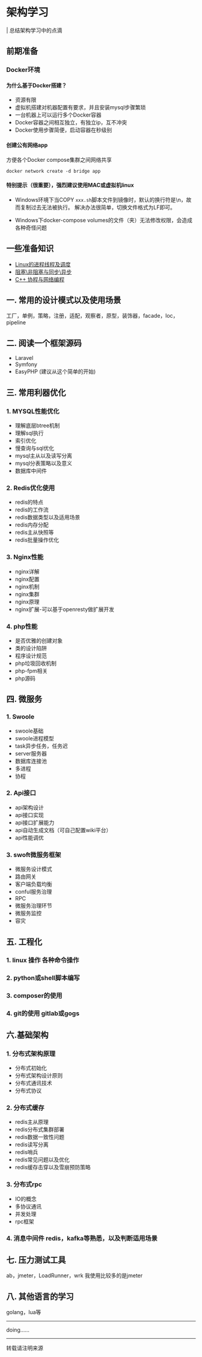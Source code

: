 # 架构学习
| 总结架构学习中的点滴

## 前期准备
### Docker环境
#### 为什么基于Docker搭建？

* 资源有限
* 虚拟机搭建对机器配置有要求，并且安装mysql步骤繁琐
* 一台机器上可以运行多个Docker容器
* Docker容器之间相互独立，有独立ip，互不冲突
* Docker使用步骤简便，启动容器在秒级别

#### 创建公有网络app
方便各个Docker compose集群之间网络共享
```
docker network create -d bridge app
```

#### 特别提示（很重要），强烈建议使用MAC或虚拟机linux
* Windows环境下当COPY `xxx.sh`脚本文件到镜像时，默认的换行符是\n，故而复制过去无法被执行。
解决办法很简单，切换文件格式为LF即可。

* Windows下docker-compose volumes的文件（夹）无法修改权限，会造成各种奇怪问题

## 一些准备知识
* [Linux的进程线程及调度](https://www.cnblogs.com/leisure_chn/p/10393707.html)
* [阻塞\非阻塞与同步\异步](https://zhuanlan.zhihu.com/p/88728018)
* [C++ 协程与网络编程](https://blog.csdn.net/shixin_0125/article/details/78848388)

## 一. 常用的设计模式以及使用场景
工厂，单例，策略，注册，适配，观察者，原型，装饰器，facade，loc，pipeline

## 二. 阅读一个框架源码

* Laravel
* Symfony
* EasyPHP (建议从这个简单的开始)

## 三. 常用利器优化
### 1. MYSQL性能优化

* 理解底层btree机制
* 理解sql执行
* 索引优化
* 慢查询与sql优化
* mysql主从以及读写分离
* mysql分表策略以及意义
* 数据库中间件

### 2. Redis优化使用

* redis的特点
* redis的工作流
* redis数据类型以及适用场景
* redis内存分配
* redis主从快照等
* redis批量操作优化

### 3. Nginx性能

* nginx详解
* nginx配置
* nginx机制
* nginx集群
* nginx原理
* nginx扩展-可以基于openresty做扩展开发

### 4. php性能

* 是否优雅的创建对象
* 类的设计陷阱
* 程序设计规范
* php垃圾回收机制
* php-fpm相关
* php源码

## 四. 微服务

### 1. Swoole

* swoole基础
* swoole进程模型
* task异步任务，任务迟
* server服务器
* 数据库连接池
* 多进程
* 协程

### 2. Api接口

* api架构设计
* api接口实现
* api接口扩展能力
* api自动生成文档（可自己配置wiki平台）
* api性能调优

### 3. swoft微服务框架

* 微服务设计模式
* 路由网关
* 客户端负载均衡
* conful服务治理
* RPC
* 微服务治理环节
* 微服务监控
* 容灾

## 五. 工程化

### 1. linux 操作 各种命令操作
### 2. python或shell脚本编写
### 3. composer的使用
### 4. git的使用  gitlab或gogs

## 六.基础架构

### 1. 分布式架构原理

* 分布式初始化
* 分布式架构设计原则
* 分布式通讯技术
* 分布式协议

### 2. 分布式缓存

* redis主从原理
* redis分布式集群部署
* redis数据一致性问题
* redis读写分离
* redis哨兵
* redis常见问题以及优化
* redis缓存击穿以及雪崩预防策略

### 3. 分布式rpc

* IO的概念
* 多协议通讯
* 并发处理
* rpc框架

### 4. 消息中间件 redis，kafka等熟悉，以及判断适用场景

## 七. 压力测试工具
ab，jmeter，LoadRunner，wrk  我使用比较多的是jmeter

## 八. 其他语言的学习
golang，lua等

---
doing……

---
转载请注明来源